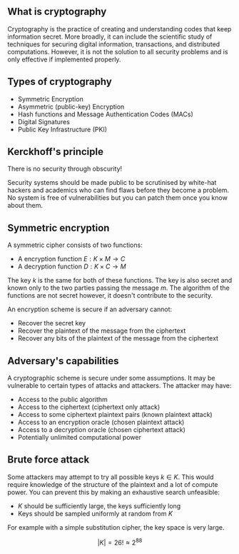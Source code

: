 ## What is cryptography

Cryptography is the practice of creating and understanding codes that keep information secret. More broadly, it can include the scientific study of techniques for securing digital information, transactions, and distributed computations. However, it is not the solution to all security problems and is only effective if implemented properly.

## Types of cryptography

- Symmetric Encryption
- Asymmetric (public-key) Encryption
- Hash functions and Message Authentication Codes (MACs)
- Digital Signatures
- Public Key Infrastructure (PKI)

## Kerckhoff's principle

There is no security through obscurity!

Security systems should be made public to be scrutinised by white-hat hackers and academics who can find flaws before they become a problem. No system is free of vulnerabilities but you can patch them once you know about them.

## Symmetric encryption

A symmetric cipher consists of two functions:

- A encryption function $E: K \times M \to C$
- A decryption function $D: K \times C \to M$

The key $k$ is the same for both of these functions. The key is also secret and known only to the two parties passing the message $m$. The algorithm of the functions are not secret however, it doesn't contribute to the security.

An encryption scheme is secure if an adversary cannot:

- Recover the secret key
- Recover the plaintext of the message from the ciphertext
- Recover any bits of the plaintext of the message from the ciphertext

## Adversary's capabilities

A cryptographic scheme is secure under some assumptions. It may be vulnerable to certain types of attacks and attackers. The attacker may have:

- Access to the public algorithm
- Access to the ciphertext (ciphertext only attack)
- Access to some ciphertext plaintext pairs (known plaintext attack)
- Access to an encryption oracle (chosen plaintext attack)
- Access to a decryption oracle (chosen ciphertext attack)
- Potentially unlimited computational power

## Brute force attack

Some attackers may attempt to try all possible keys $k \in K$. This would require knowledge of the structure of the plaintext and a lot of compute power. You can prevent this by making an exhaustive search unfeasible:

- $K$ should be sufficiently large, the keys sufficiently long
- Keys should be sampled uniformly at random from $K$

For example with a simple substitution cipher, the key space is very large.

$$|K| = 26! \approx 2^{88}$$
